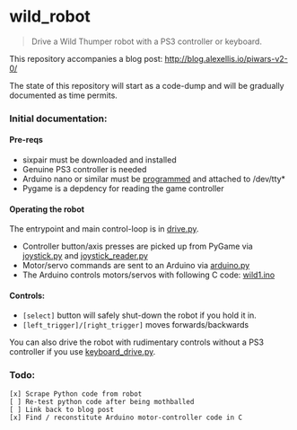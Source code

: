 wild_robot
===========

> Drive a Wild Thumper robot with a PS3 controller or keyboard.

This repository accompanies a blog post: http://blog.alexellis.io/piwars-v2-0/

The state of this repository will start as a code-dump and will be gradually documented as time permits. 

### Initial documentation:

#### Pre-reqs
* sixpair must be downloaded and installed
* Genuine PS3 controller is needed
* Arduino nano or similar must be [programmed](https://github.com/alexellis/wild_robot/blob/master/arduino/wild1.ino) and attached to /dev/tty*
* Pygame is a depdency for reading the game controller

#### Operating the robot

The entrypoint and main control-loop is in [drive.py](https://github.com/alexellis/wild_robot/blob/master/drive.py).

* Controller button/axis presses are picked up from PyGame via [joystick.py](https://github.com/alexellis/wild_robot/blob/master/joystick.py) and [joystick_reader.py](https://github.com/alexellis/wild_robot/blob/master/joystick_reader.py)
* Motor/servo commands are sent to an Arduino via [arduino.py](https://github.com/alexellis/wild_robot/blob/master/arduino.py)
* The Arduino controls motors/servos with following C code: [wild1.ino](https://github.com/alexellis/wild_robot/blob/master/arduino/wild1.ino)

#### Controls:
 
* `[select]` button will safely shut-down the robot if you hold it in.
* `[left_trigger]/[right_trigger]` moves forwards/backwards

You can also drive the robot with rudimentary controls without a PS3 controller if you use [keyboard_drive.py](https://github.com/alexellis/wild_robot/blob/master/keyboard_drive.py).

### Todo:

```
[x] Scrape Python code from robot
[ ] Re-test python code after being mothballed
[ ] Link back to blog post
[x] Find / reconstitute Arduino motor-controller code in C
```
